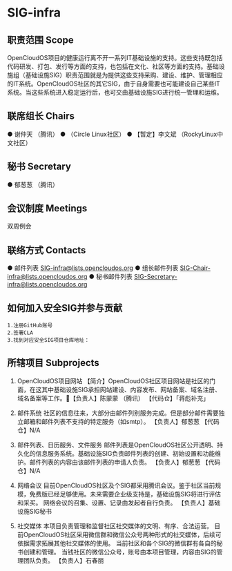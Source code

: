 # SIG-infra

## 职责范围 Scope
OpenCloudOS项目的健康运行离不开一系列IT基础设施的支持。这些支持既包括代码研发、打包、发行等方面的支持，也包括在文化、社区等方面的支持。基础设施组（基础设施SIG）职责范围就是为提供这些支持采购、建设、维护、管理相应的IT系统。OpenCloudOS社区的其它SIG，由于自身需要也可能建设自己某些IT系统。当这些系统进入稳定运行后，也可交由基础设施SIG进行统一管理和运维。

## 联席组长 Chairs
● 谢仲天 （腾讯）
● （Circle Linux社区）
● 【暂定】李文斌 （RockyLinux中文社区）

## 秘书 Secretary
● 郁葱葱 （腾讯）
## 会议制度 Meetings
双周例会

## 联络方式 Contacts
●  邮件列表 SIG-infra@lists.opencloudos.org
●  组长邮件列表 SIG-Chair-infra@lists.opencloudos.org
●  秘书邮件列表 SIG-Secretary-infra@lists.opencloudos.org

## 如何加入安全SIG并参与贡献
	1.注册GitHub账号
	2.签署CLA
	3.找到对应安全SIG项目仓库地址：
  
## 所辖项目 Subprojects
1. OpenCloudOS项目网站
【简介】OpenCloudOS社区项目网站是社区的门面，在这其中基础设施SIG承担网站建设、内容发布、网站备案、域名注册、域名备案等工作。【负责人】陈蒙蒙 （腾讯）
【代码仓】「蒋彪补充」

2. 邮件系统
社区的信息往来，大部分由邮件列别服务完成。但是部分邮件需要独立邮箱和邮件列表不支持的特定服务（如smtp）。
【负责人】郁葱葱
【代码仓】N/A

3. 邮件列表、日历服务、文件服务
邮件列表是OpenCloudOS社区公开透明、持久化的信息服务系统。基础设施SIG负责邮件列表的创建、初始设置和功能维护。邮件列表的内容由该邮件列表的申请人负责。
【负责人】郁葱葱
【代码仓】N/A

4. 网络会议
目前OpenCloudOS社区及个SIG都采用腾讯会议。鉴于社区当前规模，免费版已经足够使用。未来需要企业级支持是，基础设施SIG将进行评估和采买。
网络会议的召集、设置、记录由发起者自行负责。
【负责人】基础设施SIG秘书

5. 社交媒体
本项目负责管理和监督社区社交媒体的文明、有序、合法运营。
目前OpenCloudOS社区采用微信群和微信公众号两种形式的社交媒体，后续可依据需求拓展其他社交媒体的使用。
当前社区和各个SIG的微信群有各自的秘书创建和管理。
当钱社区的微信公众号，账号由本项目管理，内容由SIG的管理团队负责。
【负责人】石春丽





